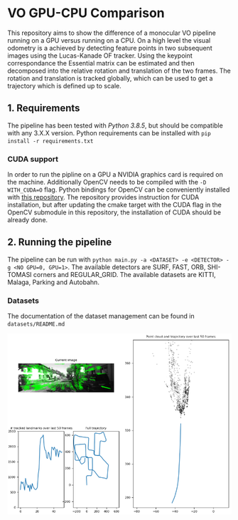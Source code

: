 
# VO GPU-CPU Comparison
This repository aims to show the difference of a monocular VO pipeline running on a GPU versus running on a CPU. On a high level the visual odometry is a achieved by detecting feature points in two subsequent images using the Lucas-Kanade OF tracker. Using the keypoint correspondance the Essential matrix can be estimated and then decomposed into the relative rotation and translation of the two frames. The rotation and translation is tracked globally, which can be used to get a trajectory which is defined up to scale.

## 1. Requirements
The pipeline has been tested with *Python 3.8.5*, but should be compatible with any 3.X.X version. Python requirements can be installed with `pip install -r requirements.txt`

### CUDA support
In order to run the pipline on a GPU a NVIDIA graphics card is required on the machine. Additionally OpenCV needs to be compiled with the `-D WITH_CUDA=O` flag. Python bindings for OpenCV can be conveniently installed with [this repository](https://github.com/skvark/opencv-python). The repository provides instruction for CUDA installation, but after updating the cmake target with the CUDA flag in the OpenCV submodule in this repository, the installation of CUDA should be already done.

## 2. Running the pipeline
The pipeline can be run with `python main.py -a <DATASET> -e <DETECTOR> -g <NO GPU=0, GPU=1>`. The available detectors are SURF, FAST, ORB, SHI-TOMASI corners and REGULAR_GRID. The available datasets are KITTI, Malaga, Parking and Autobahn.

### Datasets
The documentation of the dataset management can be found in `datasets/README.md`

![Example frame](./utils/example_frame.png)
